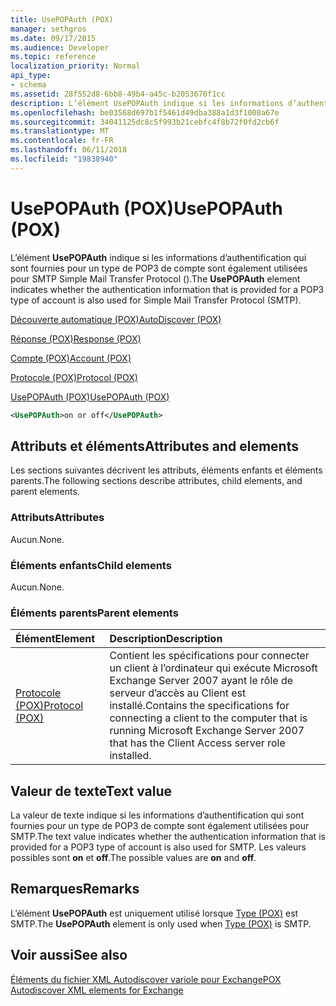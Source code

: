 ```yaml
---
title: UsePOPAuth (POX)
manager: sethgros
ms.date: 09/17/2015
ms.audience: Developer
ms.topic: reference
localization_priority: Normal
api_type:
- schema
ms.assetid: 28f552d8-6bb8-49b4-a45c-b2053670f1cc
description: L’élément UsePOPAuth indique si les informations d’authentification qui sont fournies pour un type de POP3 de compte sont également utilisées pour SMTP Simple Mail Transfer Protocol ().
ms.openlocfilehash: be03568d697b1f5461d49dba388a1d3f1008a67e
ms.sourcegitcommit: 34041125dc8c5f993b21cebfc4f8b72f0fd2cb6f
ms.translationtype: MT
ms.contentlocale: fr-FR
ms.lasthandoff: 06/11/2018
ms.locfileid: "19838940"
---
```

# <a name="usepopauth-pox"></a><span data-ttu-id="5ba15-103">UsePOPAuth (POX)</span><span class="sxs-lookup"><span data-stu-id="5ba15-103">UsePOPAuth (POX)</span></span>

<span data-ttu-id="5ba15-104">L’élément **UsePOPAuth** indique si les informations d’authentification qui sont fournies pour un type de POP3 de compte sont également utilisées pour SMTP Simple Mail Transfer Protocol ().</span><span class="sxs-lookup"><span data-stu-id="5ba15-104">The **UsePOPAuth** element indicates whether the authentication information that is provided for a POP3 type of account is also used for Simple Mail Transfer Protocol (SMTP).</span></span> 
  
[<span data-ttu-id="5ba15-105">Découverte automatique (POX)</span><span class="sxs-lookup"><span data-stu-id="5ba15-105">AutoDiscover (POX)</span></span>](autodiscover-pox.md)
  
[<span data-ttu-id="5ba15-106">Réponse (POX)</span><span class="sxs-lookup"><span data-stu-id="5ba15-106">Response (POX)</span></span>](response-pox.md)
  
[<span data-ttu-id="5ba15-107">Compte (POX)</span><span class="sxs-lookup"><span data-stu-id="5ba15-107">Account (POX)</span></span>](account-pox.md)
  
[<span data-ttu-id="5ba15-108">Protocole (POX)</span><span class="sxs-lookup"><span data-stu-id="5ba15-108">Protocol (POX)</span></span>](protocol-pox.md)
  
[<span data-ttu-id="5ba15-109">UsePOPAuth (POX)</span><span class="sxs-lookup"><span data-stu-id="5ba15-109">UsePOPAuth (POX)</span></span>](usepopauth-pox.md)
  
```xml
<UsePOPAuth>on or off</UsePOPAuth>
```

## <a name="attributes-and-elements"></a><span data-ttu-id="5ba15-110">Attributs et éléments</span><span class="sxs-lookup"><span data-stu-id="5ba15-110">Attributes and elements</span></span>

<span data-ttu-id="5ba15-111">Les sections suivantes décrivent les attributs, éléments enfants et éléments parents.</span><span class="sxs-lookup"><span data-stu-id="5ba15-111">The following sections describe attributes, child elements, and parent elements.</span></span>
  
### <a name="attributes"></a><span data-ttu-id="5ba15-112">Attributs</span><span class="sxs-lookup"><span data-stu-id="5ba15-112">Attributes</span></span>

<span data-ttu-id="5ba15-113">Aucun.</span><span class="sxs-lookup"><span data-stu-id="5ba15-113">None.</span></span>
  
### <a name="child-elements"></a><span data-ttu-id="5ba15-114">Éléments enfants</span><span class="sxs-lookup"><span data-stu-id="5ba15-114">Child elements</span></span>

<span data-ttu-id="5ba15-115">Aucun.</span><span class="sxs-lookup"><span data-stu-id="5ba15-115">None.</span></span>
  
### <a name="parent-elements"></a><span data-ttu-id="5ba15-116">Éléments parents</span><span class="sxs-lookup"><span data-stu-id="5ba15-116">Parent elements</span></span>

|<span data-ttu-id="5ba15-117">**Élément**</span><span class="sxs-lookup"><span data-stu-id="5ba15-117">**Element**</span></span>|<span data-ttu-id="5ba15-118">**Description**</span><span class="sxs-lookup"><span data-stu-id="5ba15-118">**Description**</span></span>|
|:-----|:-----|
|[<span data-ttu-id="5ba15-119">Protocole (POX)</span><span class="sxs-lookup"><span data-stu-id="5ba15-119">Protocol (POX)</span></span>](protocol-pox.md) <br/> |<span data-ttu-id="5ba15-120">Contient les spécifications pour connecter un client à l’ordinateur qui exécute Microsoft Exchange Server 2007 ayant le rôle de serveur d’accès au Client est installé.</span><span class="sxs-lookup"><span data-stu-id="5ba15-120">Contains the specifications for connecting a client to the computer that is running Microsoft Exchange Server 2007 that has the Client Access server role installed.</span></span>  <br/> |
   
## <a name="text-value"></a><span data-ttu-id="5ba15-121">Valeur de texte</span><span class="sxs-lookup"><span data-stu-id="5ba15-121">Text value</span></span>

<span data-ttu-id="5ba15-122">La valeur de texte indique si les informations d’authentification qui sont fournies pour un type de POP3 de compte sont également utilisées pour SMTP.</span><span class="sxs-lookup"><span data-stu-id="5ba15-122">The text value indicates whether the authentication information that is provided for a POP3 type of account is also used for SMTP.</span></span> <span data-ttu-id="5ba15-123">Les valeurs possibles sont **on** et **off**.</span><span class="sxs-lookup"><span data-stu-id="5ba15-123">The possible values are **on** and **off**.</span></span>
  
## <a name="remarks"></a><span data-ttu-id="5ba15-124">Remarques</span><span class="sxs-lookup"><span data-stu-id="5ba15-124">Remarks</span></span>

<span data-ttu-id="5ba15-125">L’élément **UsePOPAuth** est uniquement utilisé lorsque [Type (POX)](type-pox.md) est SMTP.</span><span class="sxs-lookup"><span data-stu-id="5ba15-125">The **UsePOPAuth** element is only used when [Type (POX)](type-pox.md) is SMTP.</span></span> 
  
## <a name="see-also"></a><span data-ttu-id="5ba15-126">Voir aussi</span><span class="sxs-lookup"><span data-stu-id="5ba15-126">See also</span></span>



[<span data-ttu-id="5ba15-127">Éléments du fichier XML Autodiscover variole pour Exchange</span><span class="sxs-lookup"><span data-stu-id="5ba15-127">POX Autodiscover XML elements for Exchange</span></span>](pox-autodiscover-xml-elements-for-exchange.md)

